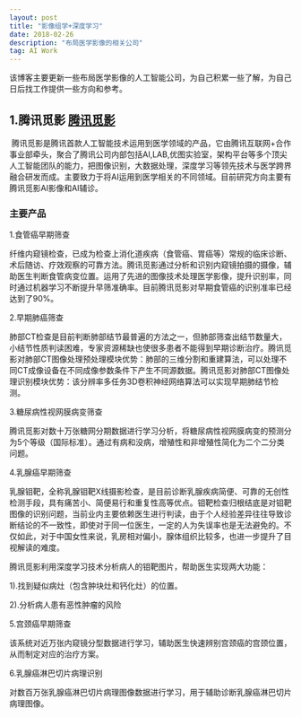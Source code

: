 ```yaml
---
layout: post
title: "影像组学+深度学习"
date: 2018-02-26 
description: "布局医学影像的相关公司"
tag: AI Work 
---  
```

  
  该博客主要更新一些布局医学影像的人工智能公司，为自己积累一些了解，为自己日后找工作提供一些方向和参考。
  
## 1.腾讯觅影 <a target="_blank" href="https://aiyixue.qq.com/official/"> 腾讯觅影</a>
  腾讯觅影是腾讯首款人工智能技术运用到医学领域的产品，它由腾讯互联网+合作事业部牵头，聚合了腾讯公司内部包括AI,LAB,优图实验室，架构平台等多个顶尖人工智能团队的能力，把图像识别，大数据处理，深度学习等领先技术与医学跨界融合研发而成。主要致力于将AI运用到医学相关的不同领域。目前研究方向主要有腾讯觅影AI影像和AI辅诊。
  
### 主要产品

1.食管癌早期筛查

纤维内窥镜检查，已成为检查上消化道疾病（食管癌、胃癌等）常规的临床诊断、术后随访、疗效观察的可靠方法。腾讯觅影通过分析和识别内窥镜拍摄的摄像，辅助医生判断食管病变位置。运用了先进的图像技术处理医学影像，提升识别率，同时通过机器学习不断提升早筛准确率。目前腾讯觅影对早期食管癌的识别准率已经达到了90%。

2.早期肺癌筛查

肺部CT检查是目前判断肺部结节最普遍的方法之一，但肺部筛查出结节数量大，小结节性质判读困难，专家资源稀缺也使很多患者不能得到早期诊断治疗。腾讯觅影对肺部CT图像处理预处理模块优势：肺部的三维分割和重建算法，可以处理不同CT成像设备在不同成像参数条件下产生不同源数据。腾讯觅影对肺部CT图像处理识别模块优势：该分辨率多任务3D卷积神经网络算法可以实现早期肺结节检测。

3.糖尿病性视网膜病变筛查

腾讯觅影对数十万张糖网分期数据进行学习分析，将糖尿病性视网膜病变的预测分为5个等级（国际标准）。通过有病和没病，增殖性和非增殖性简化为二个二分类问题。

4.乳腺癌早期筛查

乳腺钼靶，全称乳腺钼靶X线摄影检查，是目前诊断乳腺疾病简便、可靠的无创性检测手段，具有痛苦小、简便易行和重复性高等优点。钼靶检查归根结底是对钼靶图像的识别问题，当前业内主要依赖医生进行判读，由于个人经验差异往往导致诊断结论的不一致性，即使对于同一位医生，一定的人为失误率也是无法避免的。不仅如此，对于中国女性来说，乳房相对偏小，腺体组织比较多，也进一步提升了目视解读的难度。

腾讯觅影利用深度学习技术分析病人的钼靶图片，帮助医生实现两大功能：

1).找到疑似病灶（包含肿块灶和钙化灶）的位置。

2).分析病人患有恶性肿瘤的风险

5.宫颈癌早期筛查

该系统对近万张内窥镜分型数据进行学习，辅助医生快速辨别宫颈癌的宫颈位置，从而制定对应的治疗方案。

6.乳腺癌淋巴切片病理识别

对数百万张乳腺癌淋巴切片病理图像数据进行学习，用于辅助诊断乳腺癌淋巴切片病理图像。

